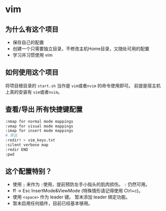 # vim

## 为什么有这个项目
- 保存自己的配置
- 创建一个只需要独立目录，不修改主机Home目录，又随处可用的配置
- 学习并习惯使用 vim

## 如何使用这个项目
将项目根目录的 `start.sh` 当作是 `vim`或者`nvim` 的命令使用即可。
前提是宿主机上真的安装有 `vim`或者`nvim`。

## 查看/导出 所有快捷键配置
```bash
:nmap for normal mode mappings
:vmap for visual mode mappings
:imap for insert mode mappings
# 导出
:redir! > vim_keys.txt
:silent verbose map
:redir END
:pwd
```

## 这个配置特别？
- 使用 `;` 来作为 `:`使用，提前预防左手小指头的肌肉损伤。  `:` 仍然可用。
- ff -> Esc InsertMode&ViewMode (特殊情形请记得使用 Ctrl+c)。
- 使用 `<space>` 作为 leader 键。 暂未添加 leader 绑定功能。
- 暂未启用任何插件，目前已经基本够用。
